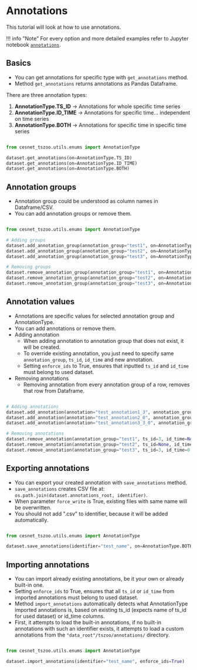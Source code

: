 # Annotations

This tutorial will look at how to use annotations.

!!! info "Note"
    For every option and more detailed examples refer to Jupyter notebook [`annotations`](https://github.com/CESNET/cesnet-tszoo/blob/tutorial_notebooks/annotations.ipynb).

## Basics

- You can get annotations for specific type with `get_annotations` method. 
- Method `get_annotations` returns annotations as Pandas Dataframe.

There are three annotation types:

1. **AnnotationType.TS_ID** -> Annotations for whole specific time series
2. **AnnotationType.ID_TIME** -> Annotations for specific time... independent on time series
3. **AnnotationType.BOTH** -> Annotations for specific time in specific time series

```python

from cesnet_tszoo.utils.enums import AnnotationType                                                                          

dataset.get_annotations(on=AnnotationType.TS_ID)
dataset.get_annotations(on=AnnotationType.ID_TIME)
dataset.get_annotations(on=AnnotationType.BOTH)

```

## Annotation groups
- Annotation group could be understood as column names in Dataframe/CSV.
- You can add annotation groups or remove them.

```python

from cesnet_tszoo.utils.enums import AnnotationType                                                                          

# Adding groups
dataset.add_annotation_group(annotation_group="test1", on=AnnotationType.TS_ID)
dataset.add_annotation_group(annotation_group="test2", on=AnnotationType.ID_TIME)
dataset.add_annotation_group(annotation_group="test3", on=AnnotationType.BOTH)

# Removing groups
dataset.remove_annotation_group(annotation_group="test1", on=AnnotationType.TS_ID)
dataset.remove_annotation_group(annotation_group="test2", on=AnnotationType.ID_TIME)
dataset.remove_annotation_group(annotation_group="test3", on=AnnotationType.BOTH)

```

## Annotation values
- Annotations are specific values for selected annotation group and AnnotationType.
- You can add annotations or remove them.
- Adding annotation
    - When adding annotation to annotation group that does not exist, it will be created.
    - To override existing annotation, you just need to specify same `annotation_group`, `ts_id`, `id_time` and new annotation.
    - Setting `enforce_ids` to True, ensures that inputted `ts_id` and `id_time` must belong to used dataset.
- Removing annotations
    - Removing annotation from every annotation group of a row, removes that row from Dataframe.

```python                                                                     

# Adding annotations
dataset.add_annotation(annotation="test_annotation1_3", annotation_group="test1", ts_id=3, id_time=None, enforce_ids=True) # Adds to AnnotationType.TS_ID
dataset.add_annotation(annotation="test_annotation2_0", annotation_group="test2", ts_id=None, id_time=0, enforce_ids=True) # Adds to AnnotationType.ID_TIME
dataset.add_annotation(annotation="test_annotation3_3_0", annotation_group="test3", ts_id=3, id_time=0, enforce_ids=True) # Adds to AnnotationType.BOTH

# Removing annotations
dataset.remove_annotation(annotation_group="test1", ts_id=3, id_time=None) # Removes from AnnotationType.TS_ID
dataset.remove_annotation(annotation_group="test2", ts_id=None, id_time=0 ) # Removes from AnnotationType.ID_TIME
dataset.remove_annotation(annotation_group="test3", ts_id=3, id_time=0 ) # Removes from AnnotationType.BOTH

```    

## Exporting annotations
- You can export your created annotation with `save_annotations` method.
- `save_annotations` creates CSV file at: `os.path.join(dataset.annotations_root, identifier)`.
- When parameter `force_write` is True, existing files with same name will be overwritten.
- You should not add ".csv" to identifier, because it will be added automatically.

```python                                                                     

from cesnet_tszoo.utils.enums import AnnotationType   

dataset.save_annotations(identifier="test_name", on=AnnotationType.BOTH, force_write=True)

```   

## Importing annotations
- You can import already existing annotations, be it your own or already built-in one.
- Setting `enforce_ids` to True, ensures that all `ts_id` or `id_time` from imported annotations must belong to used dataset.
- Method `import_annotations` automatically detects what AnnotationType imported annotations is, based on existing ts_id (expects name of ts_id for used dataset) or id_time columns.
- First, it attempts to load the built-in annotations, if no built-in annotations with such an identifier exists, it attempts to load a custom annotations from the `"data_root"/tszoo/annotations/` directory.

```python                                                                     

from cesnet_tszoo.utils.enums import AnnotationType   

dataset.import_annotations(identifier="test_name", enforce_ids=True)

```   

